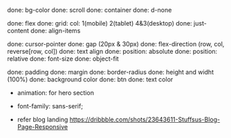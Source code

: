 done: bg-color
done: scroll
done: container
done: d-none

done: flex
done: grid:  col: 1(mobile) 2(tablet) 4&3(desktop)
done: just-content
done: align-items

done: cursor-pointer
done: gap (20px & 30px)
done: flex-direction (row, col, reverse[row, col])
done: text align
done: position: absolute
done: position: relative
done: font-size
done: object-fit

done: padding
done: margin
done: border-radius
done: height and widht (100%)
done: background color
done: btn
done: text color

<!-- pending -->

- animation: for hero section
- font-family: sans-serif; 


    
- refer blog landing
https://dribbble.com/shots/23643611-Stuffsus-Blog-Page-Responsive
